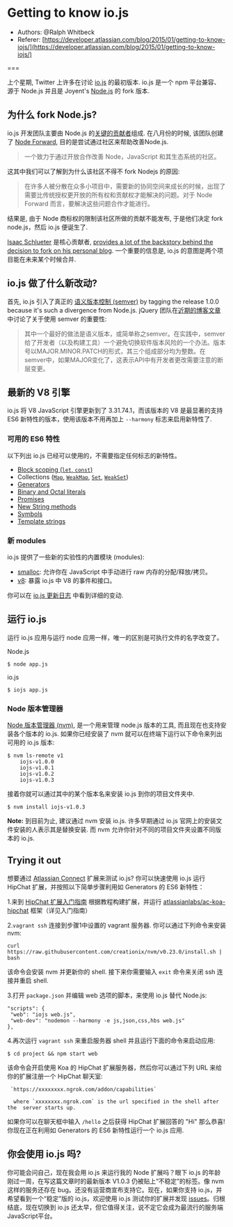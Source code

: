 # Getting to know io.js

- Authors: @Ralph Whitbeck
- Referer: [https://developer.atlassian.com/blog/2015/01/getting-to-know-iojs/](https://developer.atlassian.com/blog/2015/01/getting-to-know-iojs/)

===

上个星期, Twitter 上许多在讨论 [io.js](http://iojs.org) 的最初版本. io.js 是一个 npm 平台兼容、 源于 Node.js 并且是 Joyent's [Node.js](http://nodejs.org/) 的 fork 版本.

## 为什么 fork Node.js?

io.js 开发团队主要由 Node.js 的[关键的贡献者](https://github.com/iojs/io.js/blob/v1.x/README.md#current-project-team-members)组成. 在八月份的时候, 该团队创建了 [Node Forward](http://nodeforward.org/), 目的是尝试通过社区来帮助改善Node.js. 

> 一个致力于通过开放合作改善 Node，JavaScript 和其生态系统的社区。

这其中我们可以了解到为什么该社区不得不 fork Nodejs 的原因:

> 在许多人被分散在众多小项目中，需要新的协同空间来成长的时候，出现了需要比传统授权更开放的所有权和贡献权才能解决的问题。对于 Node Forward 而言，要解决这些问题合作才能进行。

结果是, 由于 Node 商标权的限制该社区所做的贡献不能发布, 于是他们决定 fork node.js，然后 io.js 便诞生了.

[Isaac Schlueter](https://twitter.com/izs) 是核心贡献者, [provides a lot of the backstory behind the decision to fork on his personal blog](http://blog.izs.me/post/104685388058/io-js). 一个重要的信息是, io.js 的意图是两个项目能在未来某个时候合并. 

## io.js 做了什么新改动?

首先, io.js 引入了真正的 [语义版本控制 (semver)](http://semver.org/) by tagging the release 1.0.0 because it's such a divergence from Node.js. jQuery 团队在[近期的博客文章](http://blog.jquery.com/2014/10/29/jquery-3-0-the-next-generations/) 中讨论了关于使用 semver 的重要性:

> 其中一个最好的做法是语义版本，或简单称之semver。在实践中，semver给了开发者（以及构建工具）一个避免切换软件版本风险的一个办法。版本号以MAJOR.MINOR.PATCH的形式，其三个组成部分均为整数。在semver中，如果MAJOR变化了，这表示API中有开发者更改需要注意的断层变更。

## 最新的 V8 引擎

io.js 将 V8 JavaScript 引擎更新到了 3.31.74.1，而该版本的 V8 是最显著的支持 ES6 新特性的版本，使用该版本不用再加上 `--harmony` 标志来启用新特性了.

### 可用的 ES6 特性

以下列出 io.js 已经可以使用的，不需要指定任何标志的新特性。

*   [Block scoping (`let`, `const`)](https://people.mozilla.org/~jorendorff/es6-draft.html#sec-let-and-const-declarations)
*   Collections ([`Map`](https://people.mozilla.org/~jorendorff/es6-draft.html#sec-map-objects), [`WeakMap`](https://people.mozilla.org/~jorendorff/es6-draft.html#sec-constructor-properties-of-the-global-object-weakmap), [`Set`](https://people.mozilla.org/~jorendorff/es6-draft.html#sec-set-objects), [`WeakSet`](https://people.mozilla.org/~jorendorff/es6-draft.html#sec-constructor-properties-of-the-global-object-weakset))
*   [Generators](https://people.mozilla.org/~jorendorff/es6-draft.html#sec-generator-function-definitions)
*   [Binary and Octal literals](https://people.mozilla.org/~jorendorff/es6-draft.html#sec-literals-numeric-literals)
*   [Promises](https://people.mozilla.org/~jorendorff/es6-draft.html#sec-promise-jobs)
*   [New String methods](http://www.sitepoint.com/preparing-ecmascript-6-new-string-methods/)
*   [Symbols](https://people.mozilla.org/~jorendorff/es6-draft.html#sec-ecmascript-language-types-symbol-type)
*   [Template strings](https://people.mozilla.org/~jorendorff/es6-draft.html#sec-static-semantics-templatestrings)

### 新 modules

io.js 提供了一些新的实验性的内置模块 (modules):

*   [smalloc](https://iojs.org/api/smalloc.html): 允许你在 JavaScript 中手动进行 raw 内存的分配/释放/拷贝。
*   [v8](https://iojs.org/api/v8.html): 暴露 io.js 中 V8 的事件和接口。

你可以在 [io.js 更新日志](https://github.com/iojs/io.js/blob/v1.x/CHANGELOG.md) 中看到详细的变动.

## 运行 io.js

运行 io.js 应用与运行 node 应用一样，唯一的区别是可执行文件的名字改变了。

Node.js

    $ node app.js

io.js

    $ iojs app.js

### Node 版本管理器

[Node 版本管理器 (nvm)](https://github.com/creationix/nvm), 是一个用来管理 node.js 版本的工具, 而且现在也支持安装各个版本的 io.js. 如果你已经安装了 nvm 就可以在终端下运行以下命令来列出可用的 io.js 版本:

    $ nvm ls-remote v1
        iojs-v1.0.0
        iojs-v1.0.1
        iojs-v1.0.2
        iojs-v1.0.3

接着你就可以通过其中的某个版本名来安装 io.js 到你的项目文件夹中.

    $ nvm install iojs-v1.0.3

**Note:** 到目前为止, 建议通过 nvm 安装 io.js. 许多早期通过 io.js 官网上的安装文件安装的人表示其是替换安装. 而 nvm 允许你针对不同的项目文件夹设置不同版本的 io.js.

## Trying it out

想要通过 [Atlassian Connect](https://developer.atlassian.com/static/connect/docs/index.html)  扩展来测试 io.js? 你可以快速使用 io.js 运行 HipChat 扩展，并按照以下简单步骤利用如 Generators 的 ES6 新特性：

1.来到 [HipChat 扩展入门指南](https://www.hipchat.com/docs/apiv2/quick_start?utm_source=dac&amp;utm_medium=blog&amp;utm_campaign=getting-to-know-iojs) 根据教程构建扩展，并运行 [atlassianlabs/ac-koa-hipchat](https://bitbucket.org/atlassianlabs/ac-koa-hipchat?utm_source=dac&amp;utm_medium=blog&amp;utm_campaign=getting-to-know-iojs) 框架（详见入门指南）

2.`vagrant ssh` 连接到步骤1中设置的 vagrant 服务器. 你可以通过下列命令来安装 nvm:

    curl https://raw.githubusercontent.com/creationix/nvm/v0.23.0/install.sh | bash


该命令会安装 nvm 并更新你的 shell. 接下来你需要输入 `exit` 命令来关闭 ssh 连接并重启 shell.


3.打开 `package.json` 并编辑 web 选项的脚本，来使用 io.js 替代 Node.js:

    "scripts": {
     "web": "iojs web.js",
     "web-dev": "nodemon --harmony -e js,json,css,hbs web.js"
    },

4.再次运行 `vagrant ssh` 来重启服务器 shell 并且运行下面的命令来启动应用:

    $ cd project && npm start web

该命令会开启使用 Koa 的 HipChat 扩展服务器，然后你可以通过下列 URL 来给你的扩展注册一个 HipChat 聊天室:

     `https://xxxxxxxx.ngrok.com/addon/capabilities`

      where `xxxxxxxx.ngrok.com` is the url specified in the shell after the  server starts up.

如果你可以在聊天框中输入 `/hello` 之后获得 HipChat 扩展回答的 "Hi" 那么恭喜! 你现在正在利用如 Generators 的 ES6 新特性运行一个 io.js 应用.

## 你会使用 io.js 吗?

你可能会问自己，现在我会用 io.js 来运行我的 Node 扩展吗？眼下 io.js 的年龄刚过一周，在写这篇文章时的最新版本 V1.0.3 仍被贴上“不稳定”的标签。像 nvm 这样的服务还存在 bug。还没有运营商宣布支持它。现在，如果你支持 io.js，并希望看到一个“稳定”版的 io.js，欢迎使用 io.js 测试你的扩展并发现 [issues](https://github.com/iojs/io.js/issues)。归根结底，现在切换到 io.js 还太早，但它值得关注，说不定它会成为最流行的服务端JavaScript平台。
